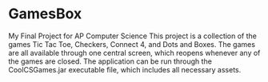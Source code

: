 # GamesBox
My Final Project for AP Computer Science
This project is a collection of the games Tic Tac Toe, Checkers, Connect 4, and Dots and Boxes.
The games are all available through one central screen, which reopens whenever any of the games are closed.
The application can be run through the CoolCSGames.jar executable file, which includes all necessary assets.
